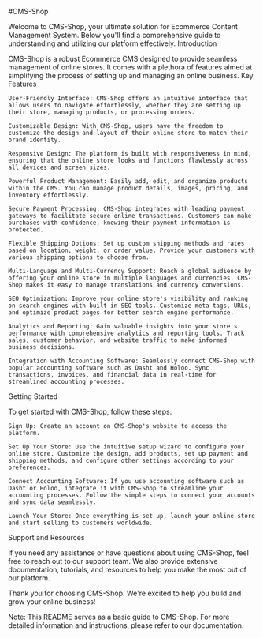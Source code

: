 #CMS-Shop

Welcome to CMS-Shop, your ultimate solution for Ecommerce Content Management System. Below you'll find a comprehensive guide to understanding and utilizing our platform effectively.
Introduction

CMS-Shop is a robust Ecommerce CMS designed to provide seamless management of online stores. It comes with a plethora of features aimed at simplifying the process of setting up and managing an online business.
Key Features

    User-Friendly Interface: CMS-Shop offers an intuitive interface that allows users to navigate effortlessly, whether they are setting up their store, managing products, or processing orders.

    Customizable Design: With CMS-Shop, users have the freedom to customize the design and layout of their online store to match their brand identity.

    Responsive Design: The platform is built with responsiveness in mind, ensuring that the online store looks and functions flawlessly across all devices and screen sizes.

    Powerful Product Management: Easily add, edit, and organize products within the CMS. You can manage product details, images, pricing, and inventory effortlessly.

    Secure Payment Processing: CMS-Shop integrates with leading payment gateways to facilitate secure online transactions. Customers can make purchases with confidence, knowing their payment information is protected.

    Flexible Shipping Options: Set up custom shipping methods and rates based on location, weight, or order value. Provide your customers with various shipping options to choose from.

    Multi-Language and Multi-Currency Support: Reach a global audience by offering your online store in multiple languages and currencies. CMS-Shop makes it easy to manage translations and currency conversions.

    SEO Optimization: Improve your online store's visibility and ranking on search engines with built-in SEO tools. Customize meta tags, URLs, and optimize product pages for better search engine performance.

    Analytics and Reporting: Gain valuable insights into your store's performance with comprehensive analytics and reporting tools. Track sales, customer behavior, and website traffic to make informed business decisions.

    Integration with Accounting Software: Seamlessly connect CMS-Shop with popular accounting software such as Dasht and Holoo. Sync transactions, invoices, and financial data in real-time for streamlined accounting processes.

Getting Started

To get started with CMS-Shop, follow these steps:

    Sign Up: Create an account on CMS-Shop's website to access the platform.

    Set Up Your Store: Use the intuitive setup wizard to configure your online store. Customize the design, add products, set up payment and shipping methods, and configure other settings according to your preferences.

    Connect Accounting Software: If you use accounting software such as Dasht or Holoo, integrate it with CMS-Shop to streamline your accounting processes. Follow the simple steps to connect your accounts and sync data seamlessly.

    Launch Your Store: Once everything is set up, launch your online store and start selling to customers worldwide.

Support and Resources

If you need any assistance or have questions about using CMS-Shop, feel free to reach out to our support team. We also provide extensive documentation, tutorials, and resources to help you make the most out of our platform.

Thank you for choosing CMS-Shop. We're excited to help you build and grow your online business!

Note: This README serves as a basic guide to CMS-Shop. For more detailed information and instructions, please refer to our documentation.
